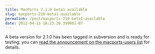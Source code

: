 ```yaml
---
title: MacPorts 2.1.0 beta1 available
slug: macports-210-beta1-available
permalink: /post/macports-210-beta1-available
date: 2012-04-11 18:23:28.399081-07
---
```


A beta version for 2.1.0 has been tagged in subversion and is ready for testing; you can [read the announcement on the macports-users list](https://lists.macosforge.org/pipermail/macports-users/2012-April/028405.html) for details.

